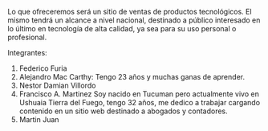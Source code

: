 Lo que ofreceremos será un sitio de ventas de productos tecnológicos. El mismo tendrá un alcance a nivel nacional, destinado a público interesado en lo último en tecnología de alta calidad, ya sea para su uso personal o profesional.

Integrantes:

1. Federico Furia
2. Alejandro Mac Carthy: Tengo 23 años y muchas ganas de aprender.
3. Nestor Damian Villordo
4. Francisco A. Martinez
Soy nacido en Tucuman pero actualmente vivo en Ushuaia Tierra del Fuego, tengo 32 años, me dedico a trabajar cargando contenido en un sitio web destinado a abogados y contadores. 
5. Martin Juan